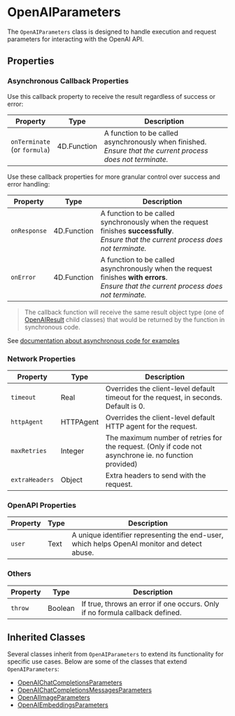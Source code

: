 # OpenAIParameters

The `OpenAIParameters` class is designed to handle execution and request parameters for interacting with the OpenAI API.

## Properties

### Asynchronous Callback Properties

Use this callback property to receive the result regardless of success or error:

| Property          | Type    | Description  |
|-------------------|---------|---------------------------------------------------------------------------------------------------------------------------------|
| `onTerminate`<br>(or `formula`) | 4D.Function| A function to be called asynchronously when finished. <br>*Ensure that the current process does not terminate.*              |

Use these callback properties for more granular control over success and error handling:

| Property          | Type    | Description  |
|-------------------|---------|---------------------------------------------------------------------------------------------------------------------------------|
| `onResponse`      | 4D.Function| A function to be called synchronously when the request finishes **successfully**. <br>*Ensure that the current process does not terminate.* |
| `onError`         | 4D.Function| A function to be called asynchronously when the request finishes **with errors**. <br>*Ensure that the current process does not terminate.* |

> The callback function will receive the same result object type (one of [OpenAIResult](Classes/OpenAIResult.md) child classes) that would be returned by the function in synchronous code.

See [documentation about asynchronous code for examples](../asynchronous-call.md)

### Network Properties

| Property          | Type    | Description                |
|-------------------|---------|--------------------------------------------------------------------------------------|
| `timeout`         | Real    | Overrides the client-level default timeout for the request, in seconds. Default is 0.  |
| `httpAgent`       | HTTPAgent| Overrides the client-level default HTTP agent for the request.                        |
| `maxRetries`      | Integer | The maximum number of retries for the request. (Only if code not asynchrone ie. no function provided)         |
| `extraHeaders`    | Object  | Extra headers to send with the request.                                                |   

### OpenAPI Properties

| Property          | Type    | Description     |
|-------------------|---------|----------------------------------------------------------------------------------------------
| `user`            | Text    | A unique identifier representing the end-user, which helps OpenAI monitor and detect abuse.  |

### Others 

| Property          | Type    | Description  |
|-------------------|---------|---------------------------------------------------------------------------------------------------------------------------------|
| `throw`           | Boolean | If true, throws an error if one occurs. Only if no formula callback defined. |

## Inherited Classes

Several classes inherit from `OpenAIParameters` to extend its functionality for specific use cases. Below are some of the classes that extend `OpenAIParameters`:

- [OpenAIChatCompletionsParameters](OpenAIChatCompletionsParameters.md)
- [OpenAIChatCompletionsMessagesParameters](OpenAIChatCompletionsMessagesParameters.md)
- [OpenAIImageParameters](OpenAIImageParameters.md)
- [OpenAIEmbeddingsParameters](OpenAIEmbeddingsParameters.md)
